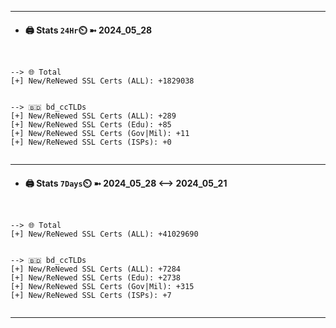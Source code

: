 

---
- #### 🖨️ **Stats** `24Hr`⏲️ ➼ 2024_05_28
```console


--> 🌐 Total
[+] New/ReNewed SSL Certs (ALL): +1829038


--> 🇧🇩 bd_ccTLDs
[+] New/ReNewed SSL Certs (ALL): +289
[+] New/ReNewed SSL Certs (Edu): +85
[+] New/ReNewed SSL Certs (Gov|Mil): +11
[+] New/ReNewed SSL Certs (ISPs): +0


```

---
- #### 🖨️ **Stats** `7Days`⏲️ ➼ 2024_05_28 <--> 2024_05_21
```console


--> 🌐 Total
[+] New/ReNewed SSL Certs (ALL): +41029690


--> 🇧🇩 bd_ccTLDs
[+] New/ReNewed SSL Certs (ALL): +7284
[+] New/ReNewed SSL Certs (Edu): +2738
[+] New/ReNewed SSL Certs (Gov|Mil): +315
[+] New/ReNewed SSL Certs (ISPs): +7


```

---

